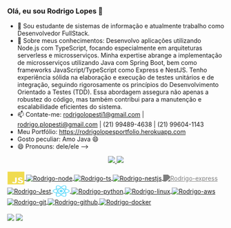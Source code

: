 ### Olá, eu sou Rodrigo Lopes 👋

- 🔭 Sou estudante de sistemas de informação e atualmente trabalho como Desenvolvedor FullStack.
- 🌱 Sobre meus conhecimentos: Desenvolvo aplicações utilizando Node.js com TypeScript, focando especialmente em arquiteturas serverless e microsserviços. Minha expertise abrange a implementação de microsserviços utilizando Java com Spring Boot, bem como frameworks JavaScript/TypeScript como Express e NestJS. Tenho experiência sólida na elaboração e execução de testes unitários e de integração, seguindo rigorosamente os princípios do Desenvolvimento Orientado a Testes (TDD). Essa abordagem assegura não apenas a robustez do código, mas também contribui para a manutenção e escalabilidade eficientes do sistema. 
- 📫 Contate-me: rodrigolopesti1@gmail.com | rodrigo.plopesti@gmail.com | (21) 99489-4638 | (21) 99604-1143
- Meu Portfólio: https://rodrigolopesportfolio.herokuapp.com
- Gosto peculiar: Amo Java 😄
- 😄 Pronouns: dele/ele
-->
<head>
<link rel="stylesheet" href="https://cdn.jsdelivr.net/gh/devicons/devicon@v2.15.1/devicon.min.css"/>
</head>
<div align="center">
  <a href="https://github.com/RodrigoPaulaLopes">
  <img height="180em" src="https://github-readme-stats.vercel.app/api?username=RodrigoPaulaLopes&show_icons=true&theme=dark&include_all_commits=true&count_private=true"/>
  <img height="180em" src="https://github-readme-stats.vercel.app/api/top-langs/?username=RodrigoPaulaLopes&layout=compact&langs_count=10&theme=dark&langs_options=typescript,java,javascript,python"/>

</div>
<div style="display: inline_block"><br>
  <img align="center" alt="Rodrigo-Js" height="30" width="40" src="https://raw.githubusercontent.com/devicons/devicon/master/icons/javascript/javascript-plain.svg"/>
  <img align="center" alt="Rodrigo-node" height="30" width="40" src="https://cdn.jsdelivr.net/gh/devicons/devicon/icons/nodejs/nodejs-original.svg" />
  <img align="center" alt="Rodrigo-ts" height="30" width="40" src="https://cdn.jsdelivr.net/gh/devicons/devicon/icons/typescript/typescript-original.svg"/>
  <img align="center" alt="Rodrigo-nestjs" height="30" width="40" src="https://cdn.jsdelivr.net/gh/devicons/devicon@latest/icons/nestjs/nestjs-original.svg" />
  <img align="center" alt="Rodrigo-express"  height="30" width="40" src="https://cdn.jsdelivr.net/gh/devicons/devicon/icons/express/express-original-wordmark.svg"  style="filter: invert(50%);"/>
  <img align="center" alt="Rodrigo-Jest"  height="30" width="40" src="https://cdn.jsdelivr.net/gh/devicons/devicon/icons/jest/jest-plain.svg" />
  <img align="center" alt="Rodrigo-React" height="30" width="40" src="https://raw.githubusercontent.com/devicons/devicon/master/icons/react/react-original.svg"/>
  <img align="center" alt="Rodrigo-python" height="30" width="40" src="https://cdn.jsdelivr.net/gh/devicons/devicon/icons/python/python-original.svg" />
  <img align="center" alt="Rodrigo-linux" height="30" width="40" src="https://cdn.jsdelivr.net/gh/devicons/devicon/icons/linux/linux-original.svg" />
  <img align="center" alt="Rodrigo-aws" height="30" width="40" src="https://cdn.jsdelivr.net/gh/devicons/devicon@latest/icons/amazonwebservices/amazonwebservices-plain-wordmark.svg" />
  <img align="center" alt="Rodrigo-git" height="30" width="40" src="https://cdn.jsdelivr.net/gh/devicons/devicon/icons/git/git-original.svg" />
  <img align="center" alt="Rodrigo-github" height="30" width="40" src="https://cdn.jsdelivr.net/gh/devicons/devicon/icons/github/github-original.svg" />
  <img align="center" alt="Rodrigo-docker" height="30" width="40" src="https://cdn.jsdelivr.net/gh/devicons/devicon/icons/docker/docker-plain-wordmark.svg" />
          
          
          
          
    
  </div><br>
  <div style="margin-top: 2px;"> 
  <a href = "mailto:rodrigolopesti1@gmail.com"><img src="https://img.shields.io/badge/-Gmail-%23333?style=for-the-badge&logo=gmail&logoColor=white" target="_blank"></a>
  <a href="www.linkedin.com/in/rodrigopaulalopes" target="_blank"><img src="https://img.shields.io/badge/-LinkedIn-%230077B5?style=for-the-badge&logo=linkedin&logoColor=white" target="_blank"></a> 
</div>
